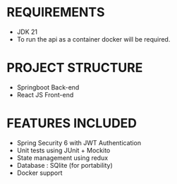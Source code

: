 # REQUIREMENTS
* JDK 21
* To run the api as a container docker will be required.
# PROJECT STRUCTURE
* Springboot Back-end
* React JS Front-end
# FEATURES INCLUDED
* Spring Security 6 with JWT Authentication
* Unit tests using JUnit + Mockito
* State management using redux
* Database : SQlite (for portability)
* Docker support
